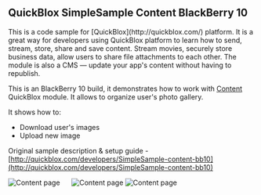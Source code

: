 <h2> QuickBlox SimpleSample Content BlackBerry 10</h2>
This is a code sample for [QuickBlox](http://quickblox.com/) platform. It is a great way for developers using QuickBlox platform to learn how to send, stream, store, share and save content. Stream movies, securely store business data, allow users to share file attachments to each other. The module is also a CMS — update your app's content without having to republish.

This is an BlackBerry 10 build, it demonstrates how to work with [Content](http://quickblox.com/developers/Content) QuickBlox module.
It allows to organize user's photo gallery. 

It shows how to:
<ul>
<li> Download user's images</li>
<li> Upload new image </li>
</ul>

Original sample description & setup guide - [http://quickblox.com/developers/SimpleSample-content-bb10](http://quickblox.com/developers/SimpleSample-content-bb10)

![Content page](http://files.quickblox.com/Sample_content_bb10_11.png) &nbsp;&nbsp;&nbsp;&nbsp; ![Content page](http://files.quickblox.com/Sample_content_bb10_22.png)
![Content page](http://files.quickblox.com/Sample_content_bb10_33.png)